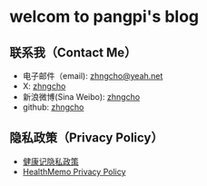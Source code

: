 # welcom to pangpi's blog

## 联系我（Contact Me）
- 电子邮件（email): zhngcho@yeah.net
- X: [zhngcho](https://x.com/zhngcho)
- 新浪微博(Sina Weibo): [zhngcho](https://weibo.com/u/5295249054)
- github: [zhngcho](https://github.com/zhngcho)

## 隐私政策（Privacy Policy）
- [健康记隐私政策](./HealthMemo/PrivacyPolicy_Zh.md)
- [HealthMemo Privacy Policy](./HealthMemo/PrivacyPolicy_En.md)
